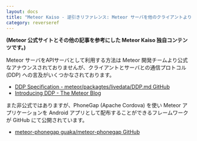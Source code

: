```yaml
---
layout: docs
title: "Meteor Kaiso - 逆引きリファレンス: Meteor サーバを他のクライアントより API サーバとして利用する方法"
category: reverseref
---
```


**(Meteor 公式サイトとその他の記事を参考にした Meteor Kaiso 独自コンテンツです。)**

Meteor サーバをAPIサーバとして利用する方法は Meteor 開発チームより公式なアナウンスされておりませんが、クライアントとサーバとの通信プロトコル (DDP) への言及がいくつかなされております。

* [DDP Specification - meteor/packagtes/livedata/DDP.md GitHub](https://github.com/meteor/meteor/blob/master/packages/livedata/DDP.md)
* [Introducing DDP - The Meteor Blog](http://meteor.com/blog/2012/03/21/introducing-ddp)

また非公式ではありますが、PhoneGap (Apache Cordova) を使い Meteor アプリケーションを Android アプリとして配布することができるフレームワークが GitHub にて公開されています。

* [meteor-phonegap guaka/meteor-phonegap GitHub](https://github.com/guaka/meteor-phonegap)

